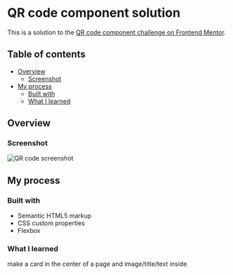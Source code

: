 # QR code component solution

This is a solution to the [QR code component challenge on Frontend Mentor](https://www.frontendmentor.io/challenges/qr-code-component-iux_sIO_H). 

## Table of contents

- [Overview](#overview)
  - [Screenshot](#screenshot)
- [My process](#my-process)
  - [Built with](#built-with)
  - [What I learned](#what-i-learned)


## Overview

### Screenshot

![QR code screenshot](./images/QR20%code.png)


## My process

### Built with

- Semantic HTML5 markup
- CSS custom properties
- Flexbox

### What I learned

make a card in the center of a page and image/title/text inside





